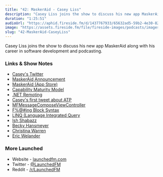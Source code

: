 ```yaml
---
title: "42: MaskerAid - Casey Liss"
description: "Casey Liss joins the show to discuss his new app MaskerAid along with his career in software development and podcasting."
duration: "1:25:51"
audioUrl: "https://aphid.fireside.fm/d/1437767933/65632ad5-59b2-4e30-82d1-13845dce07dd/75498603-6c2c-467c-ab25-088cf88d2780.mp3"
image: "https://assets.fireside.fm/file/fireside-images/podcasts/images/6/65632ad5-59b2-4e30-82d1-13845dce07dd/episodes/7/75498603-6c2c-467c-ab25-088cf88d2780/cover.jpg"
slug: "42-MaskerAid-CaseyLiss"
---
```


<p>Casey Liss joins the show to discuss his new app MaskerAid along with his career in software development and podcasting.</p>

<h3>Links &amp; Show Notes</h3>

<ul>
<li><a href="https://twitter.com/caseyliss" rel="nofollow">Casey&#39;s Twitter</a></li>
<li><a href="https://www.caseyliss.com/2022/3/3/maskeraid" rel="nofollow">MaskerAid Announcement</a></li>
<li><a href="https://apps.apple.com/us/app/maskeraid/id1590163828" rel="nofollow">MaskerAid (App Store)</a></li>
<li><a href="https://t.co/1CQgWWiUpV" rel="nofollow">Capability Maturity Model</a></li>
<li><a href="https://en.wikipedia.org/wiki/.NET_Remoting" rel="nofollow">.NET Remoting</a></li>
<li><a href="https://twitter.com/caseyliss/status/311240395612884992" rel="nofollow">Casey&#39;s first tweet about ATP</a></li>
<li><a href="https://developer.apple.com/documentation/messageui/mfmessagecomposeviewcontroller" rel="nofollow">MFMessageComposeViewController</a></li>
<li><a href="http://fuckingblocksyntax.com" rel="nofollow">F%@#ing Block Syntax</a></li>
<li><a href="https://en.wikipedia.org/wiki/Language_Integrated_Query" rel="nofollow">LINQ (Language Integrated Query</a></li>
<li><a href="https://twitter.com/ishabazz" rel="nofollow">Ish Shabazz</a></li>
<li><a href="https://twitter.com/bhansmeyer" rel="nofollow">Becky Hansmeyer</a></li>
<li><a href="https://twitter.com/film_girl" rel="nofollow">Christina Warren</a></li>
<li><a href="https://www.youtube.com/c/EricWelander" rel="nofollow">Eric Welander</a></li>
</ul>

<h3>More Launched</h3>

<ul>
<li>Website - <a href="https://launchedfm.com" rel="nofollow">launchedfm.com</a></li>
<li>Twitter - <a href="https://twitter.com/launchedfm" rel="nofollow">@LaunchedFM</a></li>
<li>Reddit - <a href="https://www.reddit.com/r/LaunchedFM/" rel="nofollow">/r/LaunchedFM</a></li>
</ul>
